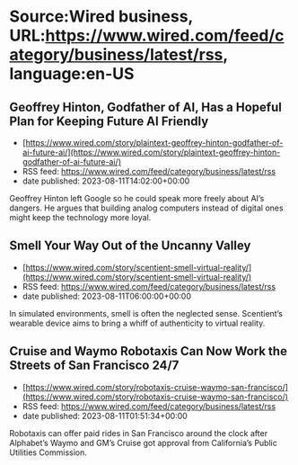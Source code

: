 # Source:Wired business, URL:https://www.wired.com/feed/category/business/latest/rss, language:en-US

## Geoffrey Hinton, Godfather of AI, Has a Hopeful Plan for Keeping Future AI Friendly
 - [https://www.wired.com/story/plaintext-geoffrey-hinton-godfather-of-ai-future-ai/](https://www.wired.com/story/plaintext-geoffrey-hinton-godfather-of-ai-future-ai/)
 - RSS feed: https://www.wired.com/feed/category/business/latest/rss
 - date published: 2023-08-11T14:02:00+00:00

Geoffrey Hinton left Google so he could speak more freely about AI’s dangers. He argues that building analog computers instead of digital ones might keep the technology more loyal.

## Smell Your Way Out of the Uncanny Valley
 - [https://www.wired.com/story/scentient-smell-virtual-reality/](https://www.wired.com/story/scentient-smell-virtual-reality/)
 - RSS feed: https://www.wired.com/feed/category/business/latest/rss
 - date published: 2023-08-11T06:00:00+00:00

In simulated environments, smell is often the neglected sense. Scentient’s wearable device aims to bring a whiff of authenticity to virtual reality.

## Cruise and Waymo Robotaxis Can Now Work the Streets of San Francisco 24/7
 - [https://www.wired.com/story/robotaxis-cruise-waymo-san-francisco/](https://www.wired.com/story/robotaxis-cruise-waymo-san-francisco/)
 - RSS feed: https://www.wired.com/feed/category/business/latest/rss
 - date published: 2023-08-11T01:51:34+00:00

Robotaxis can offer paid rides in San Francisco around the clock after Alphabet’s Waymo and GM’s Cruise got approval from California’s Public Utilities Commission.

